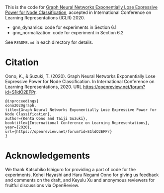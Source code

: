 This is the code for [Graph Neural Networks Exponentially Lose Expressive Power for Node Classification](https://openreview.net/forum?id=S1ldO2EFPr), accepted in International Conference on Learning Representations (ICLR) 2020.

- gnn_dynamics: code for experiments in Section 6.1
- gnn_normalization: code for experiment in Section 6.2

See `README.md` in each directory for details.


# Citation

Oono, K., & Suzuki, T. (2020). Graph Neural Networks Exponentially Lose Expressive Power for Node Classification. In International Conference on Learning Representations, 2020. URL https://openreview.net/forum?id=S1ldO2EFPr.

```
@inproceedings{
oono2020graph,
title={Graph Neural Networks Exponentially Lose Expressive Power for Node Classification},
author={Kenta Oono and Taiji Suzuki},
booktitle={International Conference on Learning Representations},
year={2020},
url={https://openreview.net/forum?id=S1ldO2EFPr}
}
```

# Acknowledgements

We thank Katsuhiko Ishiguro for providing a part of code for the experiments, Kohei Hayashi and Haru Negami Oono for giving us feedback and comments on the draft, and Keyulu Xu and anonymous reviewers for fruitful discussions via OpenReview.
